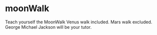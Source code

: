 # moonWalk
Teach yourself the MoonWalk
Venus walk included.
Mars walk excluded.
George Michael Jackson will be your tutor.
